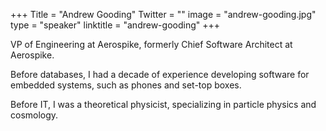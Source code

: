 +++
Title = "Andrew Gooding"
Twitter = ""
image = "andrew-gooding.jpg"
type = "speaker"
linktitle = "andrew-gooding"
+++

VP of Engineering at Aerospike, formerly Chief Software Architect at Aerospike.

Before databases, I had a decade of experience developing software for embedded systems, such as phones and set-top boxes.

Before IT, I was a theoretical physicist, specializing in particle physics and cosmology.